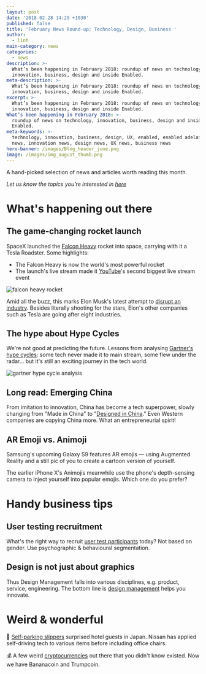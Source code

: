 ```yaml
---
layout: post
date: '2018-02-28 14:29 +1030'
published: false
title: 'February News Round-up: Technology, Design, Business '
author:
  - linh
main-category: news
categories:
  - news
description: >-
  What’s been happening in February 2018: roundup of news on technology,
  innovation, business, design and inside Enabled.
meta-description: >-
  What’s been happening in February 2018: roundup of news on technology,
  innovation, business, design and inside Enabled.
excerpt: >-
  What’s been happening in February 2018: roundup of news on technology,
  innovation, business, design and inside Enabled.
What’s been happening in February 2018: >-
  roundup of news on technology, innovation, business, design and inside
  Enabled.
meta-keywords: >-
  technology, innovation, business, design, UX, enabled, enabled adelaide, tech
  news, innovation news, design news, UX news, business news
hero-banner: /images/Blog_header_june.png
image: /images/img_august_thumb.png
---
```

A hand-picked selection of news and articles worth reading this month.

_Let us know the topics you’re interested in [here](https://enabled1.typeform.com/to/YcdNts)_

# What's happening out there

## The game-changing rocket launch

SpaceX launched the [Falcon Heavy](https://www.theverge.com/2018/2/6/16971200/spacex-falcon-heavy-launch-success-roadster-orbit-elon-musk) rocket into space, carrying with it a Tesla Roadster. Some highlights:

- The Falcon Heavy is now the world's most powerful rocket 
- The launch's live stream made it [YouTube](https://www.theverge.com/2018/2/6/16981730/spacex-falcon-heavy-launch-youtube-live-stream-record)'s second biggest live stream event

![falcon heavy rocket]({{site.baseurl}}/images/img_feb_spacex.jpg)

Amid all the buzz, this marks Elon Musk's latest attempt to [disrupt an industry](https://www.cbinsights.com/research/report/elon-musk-companies-disruption/). Besides literally shooting for the stars, Elon's other companies such as Tesla are going after eight industries. 

## The hype about Hype Cycles

We're not good at predicting the future. Lessons from analysing [Gartner's hype cycles](https://www.linkedin.com/pulse/8-lessons-from-20-years-hype-cycles-michael-mullany/): some tech never made it to main stream, some flew under the radar... but it's still an exciting journey in the tech world.

![gartner hype cycle analysis]({{site.baseurl}}/images/img_feb_hype.png)

## Long read: Emerging China 

From imitation to innovation, China has become a tech superpower, slowly changing from "Made in China" to "[Designed in China](http://www.wired.co.uk/article/how-china-became-tech-superpower-took-over-the-west?)." Even Western companies are copying China more. What an entrepreneurial spirit!

## AR Emoji vs. Animoji

Samsung's upcoming Galaxy S9 features AR emojis — using Augmented Reality and a still pic of you to create a cartoon version of yourself. 

The earlier iPhone X's Animojis meanwhile use the phone's depth-sensing camera to inject yourself into popular emojis. Which one do you prefer?  

# Handy business tips

## User testing recruitment

What's the right way to recruit [user test participants](https://uxdesign.cc/why-are-you-still-recruiting-user-test-participants-by-gender-ed21ec6cff61) today? Not based on gender. Use psychographic & behavioural segmentation. 

## Design is not just about graphics 

Thus Design Management falls into various disciplines, e.g. product, service, engineering. The bottom line is [design management](https://www.interaction-design.org/literature/article/design-management-an-introduction-taking-charge-of-processes-and-people?) helps you innovate.

# Weird & wonderful

🚗  [Self-parking slippers](http://bgr.com/2018/01/28/nissan-self-parking-slippers-hotel-japan/) surprised hotel guests in Japan. Nissan has applied self-driving tech to various items before including office chairs.

💰 A few weird [cryptocurrencies](https://mashable.com/2018/01/29/crazy-cryptocurrencies/#F6LlfhsEwaqs) out there that you didn't know existed. Now we have Bananacoin and Trumpcoin.
